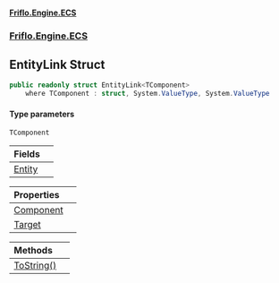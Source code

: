 #### [Friflo.Engine.ECS](index.md 'index')
### [Friflo.Engine.ECS](Friflo.Engine.ECS.md 'Friflo.Engine.ECS')

## EntityLink<TComponent> Struct

```csharp
public readonly struct EntityLink<TComponent>
    where TComponent : struct, System.ValueType, System.ValueType
```
#### Type parameters

<a name='Friflo.Engine.ECS.EntityLink_TComponent_.TComponent'></a>

`TComponent`

| Fields | |
| :--- | :--- |
| [Entity](EntityLink_TComponent_.Entity.md 'Friflo.Engine.ECS.EntityLink<TComponent>.Entity') | |

| Properties | |
| :--- | :--- |
| [Component](EntityLink_TComponent_.Component.md 'Friflo.Engine.ECS.EntityLink<TComponent>.Component') | |
| [Target](EntityLink_TComponent_.Target.md 'Friflo.Engine.ECS.EntityLink<TComponent>.Target') | |

| Methods | |
| :--- | :--- |
| [ToString()](EntityLink_TComponent_.ToString().md 'Friflo.Engine.ECS.EntityLink<TComponent>.ToString()') | |
